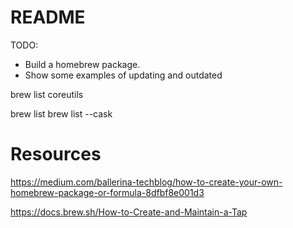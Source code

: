 # README


TODO:
* Build a homebrew package.
* Show some examples of updating and outdated


brew list coreutils  

brew list 
brew list --cask

# Resources

https://medium.com/ballerina-techblog/how-to-create-your-own-homebrew-package-or-formula-8dfbf8e001d3

https://docs.brew.sh/How-to-Create-and-Maintain-a-Tap

